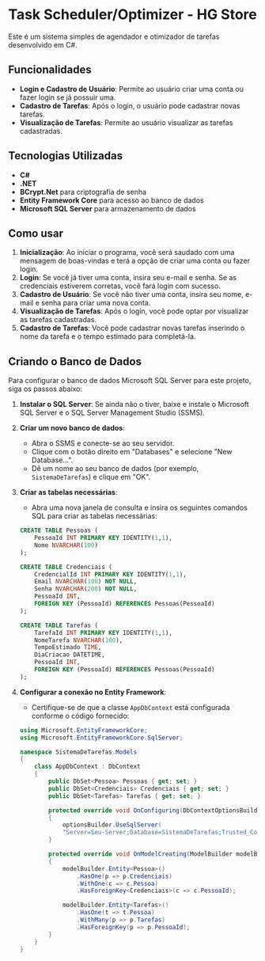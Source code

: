 # Task Scheduler/Optimizer - HG Store

Este é um sistema simples de agendador e otimizador de tarefas desenvolvido em C#. 

## Funcionalidades

- **Login e Cadastro de Usuário**: Permite ao usuário criar uma conta ou fazer login se já possuir uma.
- **Cadastro de Tarefas**: Após o login, o usuário pode cadastrar novas tarefas.
- **Visualização de Tarefas**: Permite ao usuário visualizar as tarefas cadastradas.

## Tecnologias Utilizadas

- **C#**
- **.NET**
- **BCrypt.Net** para criptografia de senha
- **Entity Framework Core** para acesso ao banco de dados
- **Microsoft SQL Server** para armazenamento de dados

## Como usar

1. **Inicialização**: Ao iniciar o programa, você será saudado com uma mensagem de boas-vindas e terá a opção de criar uma conta ou fazer login.
2. **Login**: Se você já tiver uma conta, insira seu e-mail e senha. Se as credenciais estiverem corretas, você fará login com sucesso.
3. **Cadastro de Usuário**: Se você não tiver uma conta, insira seu nome, e-mail e senha para criar uma nova conta.
4. **Visualização de Tarefas**: Após o login, você pode optar por visualizar as tarefas cadastradas.
5. **Cadastro de Tarefas**: Você pode cadastrar novas tarefas inserindo o nome da tarefa e o tempo estimado para completá-la.

## Criando o Banco de Dados

Para configurar o banco de dados Microsoft SQL Server para este projeto, siga os passos abaixo:

1. **Instalar o SQL Server**: Se ainda não o tiver, baixe e instale o Microsoft SQL Server e o SQL Server Management Studio (SSMS).
2. **Criar um novo banco de dados**:
    - Abra o SSMS e conecte-se ao seu servidor.
    - Clique com o botão direito em "Databases" e selecione "New Database...".
    - Dê um nome ao seu banco de dados (por exemplo, `SistemaDeTarefas`) e clique em "OK".
3. **Criar as tabelas necessárias**:
    - Abra uma nova janela de consulta e insira os seguintes comandos SQL para criar as tabelas necessárias:

    ```sql
    CREATE TABLE Pessoas (
        PessoaId INT PRIMARY KEY IDENTITY(1,1),
        Nome NVARCHAR(100)
    );

    CREATE TABLE Credenciais (
        CredencialId INT PRIMARY KEY IDENTITY(1,1),
        Email NVARCHAR(100) NOT NULL,
        Senha NVARCHAR(200) NOT NULL,
        PessoaId INT,
        FOREIGN KEY (PessoaId) REFERENCES Pessoas(PessoaId)
    );

    CREATE TABLE Tarefas (
        TarefaId INT PRIMARY KEY IDENTITY(1,1),
        NomeTarefa NVARCHAR(100),
        TempoEstimado TIME,
        DiaCriacao DATETIME,
        PessoaId INT,
        FOREIGN KEY (PessoaId) REFERENCES Pessoas(PessoaId)
    );
    ```

4. **Configurar a conexão no Entity Framework**:
    - Certifique-se de que a classe `AppDbContext` está configurada conforme o código fornecido:

    ```csharp
    using Microsoft.EntityFrameworkCore;
    using Microsoft.EntityFrameworkCore.SqlServer;

    namespace SistemaDeTarefas.Models
    {
        class AppDbContext : DbContext
        {
            public DbSet<Pessoa> Pessoas { get; set; }
            public DbSet<Credenciais> Credenciais { get; set; }
            public DbSet<Tarefas> Tarefas { get; set; }

            protected override void OnConfiguring(DbContextOptionsBuilder optionsBuilder)
            {
                optionsBuilder.UseSqlServer(
                "Server=Seu-Server;Database=SistemaDeTarefas;Trusted_Connection=True;TrustServerCertificate=True;");
            }

            protected override void OnModelCreating(ModelBuilder modelBuilder)
            {
                modelBuilder.Entity<Pessoa>()
                    .HasOne(p => p.Credenciais)
                    .WithOne(c => c.Pessoa)
                    .HasForeignKey<Credenciais>(c => c.PessoaId);

                modelBuilder.Entity<Tarefas>()
                    .HasOne(t => t.Pessoa)
                    .WithMany(p => p.Tarefas)
                    .HasForeignKey(p => p.PessoaId);
            }
        }
    }
    ```

